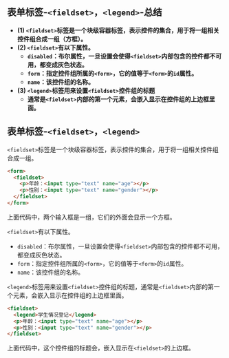 ## 表单标签-`<fieldset>`，`<legend>`-总结

- **(1) `<fieldset>`标签是一个块级容器标签，表示控件的集合，用于将一组相关控件组合成一组（方框）。**
- **(2) `<fieldset>`有以下属性。**
  - **`disabled`：布尔属性，一旦设置会使得`<fieldset>`内部包含的控件都不可用，都变成灰色状态。**
  - **`form`：指定控件组所属的`<form>`，它的值等于`<form>`的`id`属性。**
  - **`name`：该控件组的名称。**
- **(3) `<legend>`标签用来设置`<fieldset>`控件组的标题**
  - **通常是`<fieldset>`内部的第一个元素，会嵌入显示在控件组的上边框里面。**

## 表单标签-`<fieldset>`，`<legend>`

`<fieldset>`标签是一个块级容器标签，表示控件的集合，用于将一组相关控件组合成一组。

```html
<form>
  <fieldset>
    <p>年龄：<input type="text" name="age"></p>
    <p>性别：<input type="text" name="gender"></p>
  </fieldset>
</form>
```

上面代码中，两个输入框是一组，它们的外面会显示一个方框。

`<fieldset>`有以下属性。

- `disabled`：布尔属性，一旦设置会使得`<fieldset>`内部包含的控件都不可用，都变成灰色状态。
- `form`：指定控件组所属的`<form>`，它的值等于`<form>`的`id`属性。
- `name`：该控件组的名称。

`<legend>`标签用来设置`<fieldset>`控件组的标题，通常是`<fieldset>`内部的第一个元素，会嵌入显示在控件组的上边框里面。

```html
<fieldset>
  <legend>学生情况登记</legend>
  <p>年龄：<input type="text" name="age"></p>
  <p>性别：<input type="text" name="gender"></p>
</fieldset>
```

上面代码中，这个控件组的标题会，嵌入显示在`<fieldset>`的上边框。
